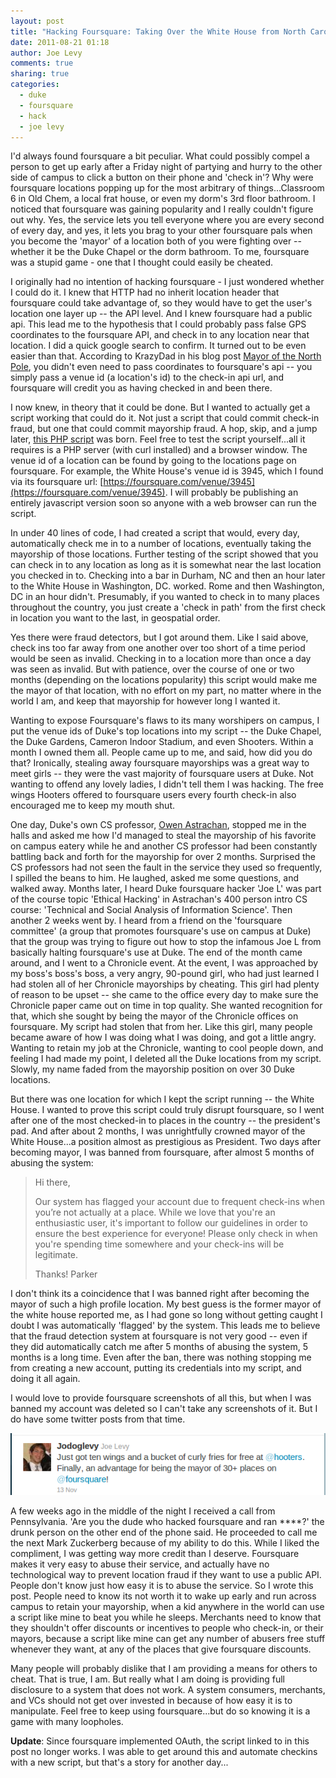 ```yaml
---
layout: post
title: "Hacking Foursquare: Taking Over the White House from North Carolina"
date: 2011-08-21 01:18
author: Joe Levy
comments: true
sharing: true
categories:
  - duke
  - foursquare
  - hack
  - joe levy
---
```


I'd always found foursquare a bit peculiar. What could possibly compel a person to get up early after a Friday night of partying and hurry to the other side of campus to click a button on their phone and 'check in'? Why were foursquare locations popping up for the most arbitrary of things...Classroom 6 in Old Chem, a local frat house, or even my dorm's 3rd floor bathroom. I noticed that foursquare was gaining popularity and I really couldn't figure out why. Yes, the service lets you tell everyone where you are every second of every day, and yes, it lets you brag to your other foursquare pals when you become the 'mayor' of a location both of you were fighting over -- whether it be the Duke Chapel or the dorm bathroom. To me, foursquare was a stupid game - one that I thought could easily be cheated.

I originally had no intention of hacking foursquare - I just wondered whether I could do it. I knew that HTTP had no inherit location header that foursquare could take advantage of, so they would have to get the user's location one layer up -- the API level. And I knew foursquare had a public api. This lead me to the hypothesis that I could probably pass false GPS coordinates to the foursquare API, and check in to any location near that location. I did a quick google search to confirm. It turned out to be even easier than that. According to KrazyDad in his blog post [Mayor of the North Pole](http://krazydad.com/blog/2010/02/15/mayor-of-the-north-pole/), you didn't even need to pass coordinates to foursquare's api -- you simply pass a venue id (a location's id) to the check-in api url, and foursquare will credit you as having checked in and been there.

I now knew, in theory that it could be done. But I wanted to actually get a script working that could do it. Not just a script that could commit check-in fraud, but one that could commit mayorship fraud. A hop, skip, and a jump later, [this PHP script](https://github.com/jodoglevy/Foursquare-Automated-Check-in-Script) was born. Feel free to test the script yourself...all it requires is a PHP server (with curl installed) and a browser window. The venue id of a location can be found by going to the locations page on foursquare. For example, the White House's venue id is 3945, which I found via its foursquare url: [https://foursquare.com/venue/3945](https://foursquare.com/venue/3945). I will probably be publishing an entirely javascript version soon so anyone with a web browser can run the script.

In under 40 lines of code, I had created a script that would, every day, automatically check me in to a number of locations, eventually taking the mayorship of those locations. Further testing of the script showed that you can check in to any location as long as it is somewhat near the last location you checked in to. Checking into a bar in Durham, NC and then an hour later to the White House in Washington, DC. worked. Rome and then Washington, DC in an hour didn't. Presumably, if you wanted to check in to many places throughout the country, you just create a 'check in path' from the first check in location you want to the last, in geospatial order.

Yes there were fraud detectors, but I got around them. Like I said above, check ins too far away from one another over too short of a time period would be seen as invalid. Checking in to a location more than once a day was seen as invalid. But with patience, over the course of one or two months (depending on the locations popularity) this script would make me the mayor of that location, with no effort on my part, no matter where in the world I am, and keep that mayorship for however long I wanted it.

Wanting to expose Foursquare's flaws to its many worshipers on campus, I put the venue ids of Duke's top locations into my script -- the Duke Chapel, the Duke Gardens, Cameron Indoor Stadium, and even Shooters. Within a month I owned them all. People came up to me, and said, how did you do that? Ironically, stealing away foursquare mayorships was a great way to meet girls -- they were the vast majority of foursquare users at Duke. Not wanting to offend any lovely ladies, I didn't tell them I was hacking. The free wings Hooters offered to foursquare users every fourth check-in also encouraged me to keep my mouth shut.

One day, Duke's own CS professor, [Owen Astrachan](http://en.wikipedia.org/wiki/Owen_Astrachan), stopped me in the halls and asked me how I'd managed to steal the mayorship of his favorite on campus eatery while he and another CS professor had been constantly battling back and forth for the mayorship for over 2 months. Surprised the CS professors had not seen the fault in the service they used so frequently, I spilled the beans to him. He laughed, asked me some questions, and walked away. Months later, I heard Duke foursquare hacker 'Joe L' was part of the course topic 'Ethical Hacking' in Astrachan's 400 person intro CS course: 'Technical and Social Analysis of Information Science'. Then another 2 weeks went by. I heard from a friend on the 'foursquare committee' (a group that promotes foursquare's use on campus at Duke) that the group was trying to figure out how to stop the infamous Joe L from basically halting foursquare's use at Duke. The end of the month came around, and I went to a Chronicle event. At the event, I was approached by my boss's boss's boss, a very angry, 90-pound girl, who had just learned I had stolen all of her Chronicle mayorships by cheating. This girl had plenty of reason to be upset -- she came to the office every day to make sure the Chronicle paper came out on time in top quality. She wanted recognition for that, which she sought by being the mayor of the Chronicle offices on foursquare. My script had stolen that from her. Like this girl, many people became aware of how I was doing what I was doing, and got a little angry. Wanting to retain my job at the Chronicle, wanting to cool people down, and feeling I had made my point, I deleted all the Duke locations from my script. Slowly, my name faded from the mayorship position on over 30 Duke locations.

But there was one location for which I kept the script running -- the White House. I wanted to prove this script could truly disrupt foursquare, so I went after one of the most checked-in to places in the country -- the president's pad. And after about 2 months, I was unrightfully crowned mayor of the White House...a position almost as prestigious as President. Two days after becoming mayor, I was banned from foursquare, after almost 5 months of abusing the system:

> Hi there,
>
> Our system has flagged your account due to frequent check-ins when you’re not actually at a place. While we love that you're an enthusiastic user, it's important to follow our guidelines in order to ensure the best experience for everyone! Please only check in when you're spending time somewhere and your check-ins will be legitimate.
>
> Thanks!
> Parker

I don't think its a coincidence that I was banned right after becoming the mayor of such a high profile location. My best guess is the former mayor of the white house reported me, as I had gone so long without getting caught I doubt I was automatically 'flagged' by the system. This leads me to believe that the fraud detection system at foursquare is not very good -- even if they did automatically catch me after 5 months of abusing the system, 5 months is a long time. Even after the ban, there was nothing stopping me from creating a new account, putting its credentials into my script, and doing it all again.

I would love to provide foursquare screenshots of all this, but when I was banned my account was deleted so I can't take any screenshots of it. But I do have some twitter posts from that time.

![Joe Levy Foursquare Tweet](/images/embedded/joelevy-foursquare-tweet.png)

A few weeks ago in the middle of the night I received a call from Pennsylvania. 'Are you the dude who hacked foursquare and ran ****?' the drunk person on the other end of the phone said. He proceeded to call me the next Mark Zuckerberg because of my ability to do this. While I liked the compliment, I was getting way more credit than I deserve. Foursquare makes it very easy to abuse their service, and actually have no technological way to prevent location fraud if they want to use a public API. People don't know just how easy it is to abuse the service. So I wrote this post. People need to know its not worth it to wake up early and run across campus to retain your mayorship, when a kid anywhere in the world can use a script like mine to beat you while he sleeps. Merchants need to know that they shouldn't offer discounts or incentives to people who check-in, or their mayors, because a script like mine can get any number of abusers free stuff whenever they want, at any of the places that give foursquare discounts.

Many people will probably dislike that I am providing a means for others to cheat. That is true, I am. But really what I am doing is providing full disclosure to a system that does not work. A system consumers, merchants, and VCs should not get over invested in because of how easy it is to manipulate. Feel free to keep using foursquare...but do so knowing it is a game with many loopholes.

**Update**: Since foursquare implemented OAuth, the script linked to in this post no longer works. I was able to get around this and automate checkins with a new script, but that's a story for another day...
